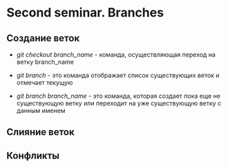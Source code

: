 # Second seminar. Branches

## Создание веток

* *git checkout branch_name* - команда, осуществляющая переход на ветку branch_name 

* *git branch* - это команда отображает список существующих веток и отмечает текущую

* *git branch branch_name* - это команда, которая создает пока еще не существующую ветку или переходит на уже существующую ветку с данным именем

## Слияние веток 

## Конфликты